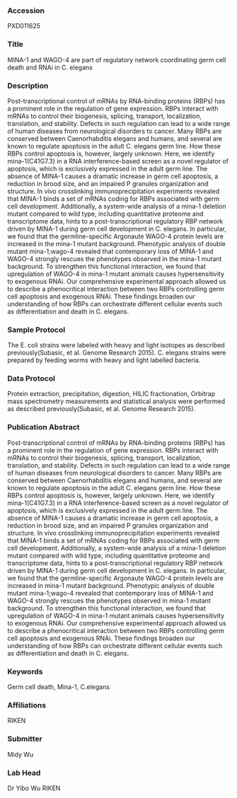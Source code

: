 ### Accession
PXD011625

### Title
MINA-1 and WAGO-4 are part of regulatory network coordinating germ cell death and RNAi in C. elegans

### Description
Post-transcriptional control of mRNAs by RNA-binding proteins (RBPs) has a prominent role in the regulation of gene expression. RBPs interact with mRNAs to control their biogenesis, splicing, transport, localization, translation, and stability. Defects in such regulation can lead to a wide range of human diseases from neurological disorders to cancer. Many RBPs are conserved between Caenorhabditis elegans and humans, and several are known to regulate apoptosis in the adult C. elegans germ line. How these RBPs control apoptosis is, however, largely unknown. Here, we identify mina-1(C41G7.3) in a RNA interference-based screen as a novel regulator of apoptosis, which is exclusively expressed in the adult germ line. The absence of MINA-1 causes a dramatic increase in germ cell apoptosis, a reduction in brood size, and an impaired P granules organization and structure. In vivo crosslinking immunoprecipitation experiments revealed that MINA-1 binds a set of mRNAs coding for RBPs associated with germ cell development. Additionally, a system-wide analysis of a mina-1 deletion mutant compared to wild type, including quantitative proteome and transcriptome data, hints to a post-transcriptional regulatory RBP network driven by MINA-1 during germ cell development in C. elegans. In particular, we found that the germline-specific Argonaute WAGO-4 protein levels are increased in the mina-1 mutant background. Phenotypic analysis of double mutant mina-1;wago-4 revealed that contemporary loss of MINA-1 and WAGO-4 strongly rescues the phenotypes observed in the mina-1 mutant background. To strengthen this functional interaction, we found that upregulation of WAGO-4 in mina-1 mutant animals causes hypersensitivity to exogenous RNAi. Our comprehensive experimental approach allowed us to describe a phenocritical interaction between two RBPs controlling germ cell apoptosis and exogenous RNAi. These findings broaden our understanding of how RBPs can orchestrate different cellular events such as differentiation and death in C. elegans.

### Sample Protocol
The E. coli strains were labeled with heavy and light isotopes as described previously(Subasic, et al. Genome Research 2015). C. elegans strains were prepared by feeding worms with heavy and light labelled bacteria.

### Data Protocol
Protein extraction, precipitation, digestion, HILIC fractionation, Orbitrap mass spectrometry measurements and statistical analysis were performed as described previously(Subasic, et al. Genome Research 2015).

### Publication Abstract
Post-transcriptional control of mRNAs by RNA-binding proteins (RBPs) has a prominent role in the regulation of gene expression. RBPs interact with mRNAs to control their biogenesis, splicing, transport, localization, translation, and stability. Defects in such regulation can lead to a wide range of human diseases from neurological disorders to cancer. Many RBPs are conserved between Caenorhabditis elegans and humans, and several are known to regulate apoptosis in the adult C. elegans germ&#xa0;line. How these RBPs control apoptosis is, however, largely unknown. Here, we identify mina-1(C41G7.3) in a RNA interference-based screen as a novel regulator of apoptosis, which is exclusively expressed in the adult germ&#xa0;line. The absence of MINA-1 causes a dramatic increase in germ cell apoptosis, a reduction in brood size, and an impaired P granules organization and structure. In vivo crosslinking immunoprecipitation experiments revealed that MINA-1 binds a set of mRNAs coding for RBPs associated with germ cell development. Additionally, a system-wide analysis of a mina-1 deletion mutant compared with wild&#xa0;type, including quantitative proteome and transcriptome data, hints to a post-transcriptional regulatory RBP network driven by MINA-1 during germ cell development in C. elegans. In particular, we found that the germline-specific Argonaute WAGO-4 protein levels are increased in mina-1 mutant background. Phenotypic analysis of double mutant mina-1;wago-4 revealed that contemporary loss of MINA-1 and WAGO-4 strongly rescues the phenotypes observed in mina-1 mutant background. To strengthen this functional interaction, we found that upregulation of WAGO-4 in mina-1 mutant animals causes hypersensitivity to exogenous RNAi. Our comprehensive experimental approach allowed us to describe a phenocritical interaction between two RBPs controlling germ cell apoptosis and exogenous RNAi. These findings broaden our understanding of how RBPs can orchestrate different cellular events such as differentiation and death in C. elegans.

### Keywords
Germ cell death, Mina-1, C.elegans

### Affiliations
RIKEN

### Submitter
Midy Wu

### Lab Head
Dr Yibo Wu
RIKEN


